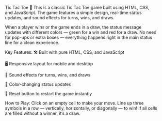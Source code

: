 Tic Tac Toe 🎯
This is a classic Tic Tac Toe game built using HTML, CSS, and JavaScript.
The game features a simple design, real-time status updates, and sound effects for turns, wins, and draws.

When a player wins or the game ends in a draw, the status message updates with different colors — green for a win and red for a draw. No need for pop-ups or extra boxes — everything happens right in the main status line for a clean experience.

Key Features:
🛠️ Built with pure HTML, CSS, and JavaScript

🖥️ Responsive layout for mobile and desktop

🔔 Sound effects for turns, wins, and draws

🎨 Color-changing status updates

🔄 Reset button to restart the game instantly

How to Play:
Click on an empty cell to make your move. Line up three symbols in a row — vertically, horizontally, or diagonally — to win! If all cells are filled without a winner, it’s a draw.
